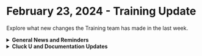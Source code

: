 # February 23, 2024 - Training Update

Explore what new changes the Training team has made in the last week.

<details>

<summary><strong>General News and Reminders</strong></summary>

* **SHOUT OUT** to Brayden, Jeremy, and our very own Tricia Timney for successfully taking our [Broken link](broken-reference "mention")Exam, and collecting your prestigious **Certified Rewster** badge in Discord.&#x20;
* For those joining us at **Right of Boom** who couldn't get into the pre-day, we've opened up more seats! You can modify your registration to add our pre-day now!
* Join us in our [Cluck-U Discord channel](https://discord.com/channels/936789089703845988/1121465945295167588) if you have any questions, comments, or concerns!

</details>

<details>

<summary><strong>Cluck U and Documentation Updates</strong></summary>

**What's New at Cluck University?**

* We'd love to get your feedback on our Training and Documentation! [Please fill out this form to let us know how we can improve](https://app.sli.do/event/m8C3AjPUnuDgpkVDmPsQL3)!
* We'd also love to get your [feedback on the Open Mic here](https://app.sli.do/event/9DL7k68NvYk8u1ZWUnWrjY)!
* We've been getting a lot of great feedback on the [Broken link](broken-reference "mention") and [Broken link](broken-reference "mention") courses! So don't forget to sign up once you finish the 100 series!
* The newly identified Rewst 203: Boolean Logics and Comparisons is almost complete and will be scheduled soon! After this, the Legendary Eddie Chow will talk about some concepts in this training!

**New & Updated Pages:**

* [feb-16th-2024-pizzas-cooking-in-the-oven.md](../../roc-open-mics/roc-open-mics-north-america/2024-roc-open-mics/feb-16th-2024-pizzas-cooking-in-the-oven.md "mention")Open Mic page added
* [Broken link](broken-reference "mention")page updated with new link to Datto's Documentation
* [adding-a-new-client-to-rewst.md](../../../documentation/configuration/integrations/integration-guides/cloud/microsoft-cloud-integration-bundle/microsoft-csp/adding-a-new-client-to-rewst.md "mention")page updated to reflect accurate steps

</details>

